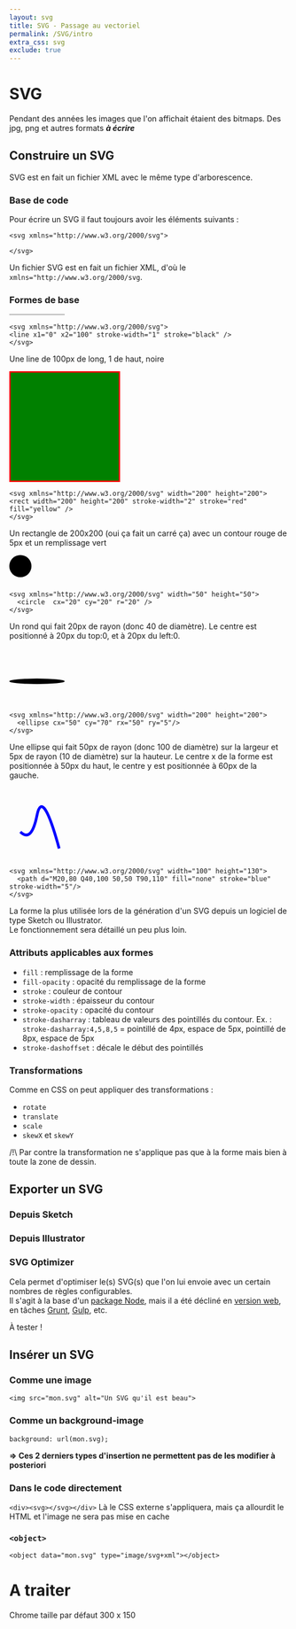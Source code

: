 ```yaml
---
layout: svg
title: SVG - Passage au vectoriel
permalink: /SVG/intro
extra_css: svg
exclude: true
---
```


# SVG

Pendant des années les images que l'on affichait étaient des bitmaps. Des jpg, png et autres formats ***à écrire***


## Construire un SVG

SVG est en fait un fichier XML avec le même type d'arborescence.

### Base de code

Pour écrire un SVG il faut toujours avoir les éléments suivants : 

```
<svg xmlns="http://www.w3.org/2000/svg">

</svg>
```

Un fichier SVG est en fait un fichier XML, d'où le ``xmlns="http://www.w3.org/2000/svg``.


### Formes de base

<svg xmlns="http://www.w3.org/2000/svg" width="100" height="2">
  <line x1="0" x2="100" stroke-width="1" stroke="black" />
</svg>

```
<svg xmlns="http://www.w3.org/2000/svg">
<line x1="0" x2="100" stroke-width="1" stroke="black" />
</svg>
```
Une line de 100px de long, 1 de haut, noire

<svg xmlns="http://www.w3.org/2000/svg" width="200" height="200">
  <rect width="200" height="200" stroke-width="5" stroke="red" fill="green" />
</svg>

```
<svg xmlns="http://www.w3.org/2000/svg" width="200" height="200">
<rect width="200" height="200" stroke-width="2" stroke="red"  fill="yellow" />
</svg>
```
Un rectangle de 200x200 (oui ça fait un carré ça) avec un contour rouge de 5px et un remplissage vert

<svg xmlns="http://www.w3.org/2000/svg" width="50" height="50">
  <circle  cx="20" cy="20" r="20" />
</svg>

```
<svg xmlns="http://www.w3.org/2000/svg" width="50" height="50">
  <circle  cx="20" cy="20" r="20" />
</svg>
```
Un rond qui fait 20px de rayon (donc 40 de diamètre). Le centre est positionné à 20px du top:0, et à 20px du left:0.

<svg xmlns="http://www.w3.org/2000/svg" width="200" height="100">
  <ellipse cx="50" cy="60" rx="50" ry="5"/>
</svg>

```
<svg xmlns="http://www.w3.org/2000/svg" width="200" height="200">
  <ellipse cx="50" cy="70" rx="50" ry="5"/>
</svg>
```
Une ellipse qui fait 50px de rayon (donc 100 de diamètre) sur la largeur et 5px de rayon (10 de diamètre) sur la hauteur. Le centre x de la forme est positionnée à 50px du haut, le centre y est positionnée à 60px de la gauche.

<svg xmlns="http://www.w3.org/2000/svg" width="100" height="130">
  <path d="M20,80 Q40,100 50,50 T90,110" fill="none" stroke="blue" stroke-width="5"/>
</svg>

```
<svg xmlns="http://www.w3.org/2000/svg" width="100" height="130">
  <path d="M20,80 Q40,100 50,50 T90,110" fill="none" stroke="blue" stroke-width="5"/>
</svg>
```

La forme la plus utilisée lors de la génération d'un SVG depuis un logiciel de type Sketch ou Illustrator.<br>
Le fonctionnement sera détaillé un peu plus loin.


### Attributs applicables aux formes

- ```fill``` : remplissage de la forme
- ```fill-opacity``` : opacité du remplissage de la forme
- ```stroke``` : couleur de contour
- ```stroke-width``` : épaisseur du contour
- ```stroke-opacity``` : opacité du contour
- ```stroke-dasharray``` : tableau de valeurs des pointillés  du contour. Ex. : ```stroke-dasharray:4,5,8,5``` = pointillé de 4px, espace de 5px, pointillé de 8px, espace de 5px
- ```stroke-dashoffset``` : décale le début des pointillés


### Transformations

Comme en CSS on peut appliquer des transformations : 

- ```rotate```
- ```translate```
- ```scale```
- ```skewX``` et ```skewY```

/!\ Par contre la transformation ne s'applique pas que à la forme mais bien à toute la zone de dessin.

## Exporter un SVG

### Depuis Sketch

### Depuis Illustrator

### SVG Optimizer

Cela permet d'optimiser le(s) SVG(s) que l'on lui envoie avec un certain nombres de règles configurables.<br>
Il s'agit à la base d'un [package Node](https://github.com/svg/svgo), mais il a été décliné en [version web](https://jakearchibald.github.io/svgomg/), en tâches [Grunt](https://github.com/sindresorhus/grunt-svgmin), [Gulp](https://github.com/ben-eb/gulp-svgmin), etc.

À tester !

## Insérer un SVG

### Comme une image

```<img src="mon.svg" alt="Un SVG qu'il est beau">```

### Comme un background-image

```background: url(mon.svg);```

**=> Ces 2 derniers types d'insertion ne permettent pas de les modifier à posteriori**

### Dans le code directement 

```<div><svg></svg></div>```
Là le CSS externe s'appliquera, mais ça allourdit le HTML et l'image ne sera pas mise en cache

### ``<object>``
 ```<object data="mon.svg" type="image/svg+xml"></object>```
 
# A traiter

Chrome taille par défaut 300 x 150